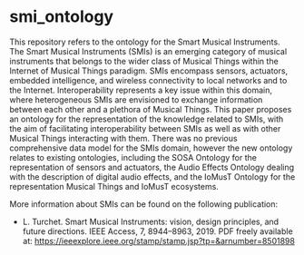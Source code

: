 # smi_ontology


This repository refers to the ontology for the Smart  Musical Instruments. The Smart Musical Instruments (SMIs) is an emerging category of musical instruments that belongs to the wider class of Musical Things within the Internet of Musical Things paradigm. SMIs encompass sensors, actuators, embedded intelligence, and wireless connectivity to local networks and to the Internet. Interoperability represents a key issue within this domain, where heterogeneous SMIs are envisioned to exchange information between each other and a plethora of Musical Things. This paper proposes an ontology for the representation of the knowledge related to SMIs, with the aim of facilitating interoperability between SMIs as well as with other Musical Things interacting with them. 
There was no previous comprehensive data model for the SMIs domain, however the new ontology relates to existing ontologies, including the SOSA Ontology for the representation of sensors and actuators, the Audio Effects Ontology dealing with the description of digital audio effects, and the IoMusT Ontology for the representation Musical Things and IoMusT ecosystems. 

More information about SMIs can be found on the following publication:

- L. Turchet. Smart Musical Instruments: vision, design principles, and future directions. IEEE Access, 7, 8944–8963, 2019.
PDF freely available at: https://ieeexplore.ieee.org/stamp/stamp.jsp?tp=&arnumber=8501898





